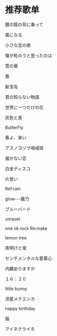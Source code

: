# 推荐歌单

銀の龍の背に乗って

風になる

小さな恋の歌

僕が死のうと思ったのは

雪の華 

奏

新宝岛

君の知らない物語

世界に一つだけの花

灰色と青

ButterFly

春よ、来い

アスノヨゾラ哨戒班

届かない恋

白金ディスコ

片思い

Ref:rain

glow---鹿乃

ブルーバード

unravel

one ok rock Re:make

lemon tree

夜明けと蛍

センチメンタルな愛慕心

内臓ありますか

１６：２０

little bunny

流星メテエシカ

happy birthday

猫

アイネクライネ